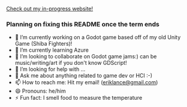 [Check out my in-progress website!](https://eriklance.gatsbyjs.io/)

### Planning on fixing this README once the term ends

-   🔭 I’m currently working on a Godot game based off of my old Unity Game (Shiba Fighters)!
-   🌱 I’m currently learning Azure
-   👯 I’m looking to collaborate on Godot game jams:) can be music/writing/art if you don't know GDScript!
-   🤔 I’m looking for help with ...
-   💬 Ask me about anything related to game dev or HCI :-)
-   📫 How to reach me: Hit my email! (eriklance@gmail.com)
-   😄 Pronouns: he/him
-   ⚡ Fun fact: I smell food to measure the temperature

<!--
**erik-lance/erik-lance** is a ✨ _special_ ✨ repository because its `README.md` (this file) appears on your GitHub profile.

Here are some ideas to get you started:

- 🔭 I’m currently working on ...
- 🌱 I’m currently learning ...
- 👯 I’m looking to collaborate on ...
- 🤔 I’m looking for help with ...
- 💬 Ask me about ...
- 📫 How to reach me: ...
- 😄 Pronouns: ...
- ⚡ Fun fact: ...
-->
